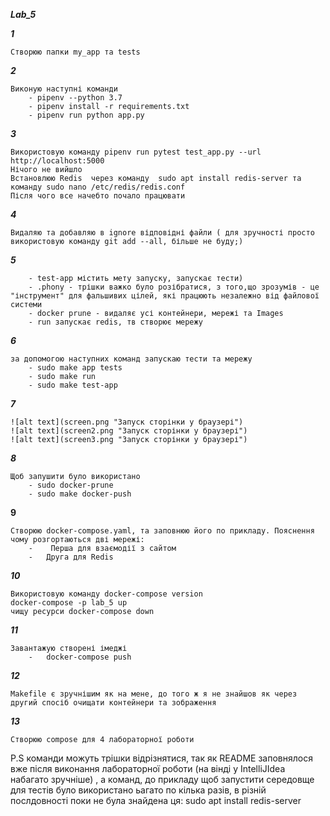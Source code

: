 ***Lab_5***

***1***
```
Створюю папки my_app та tests
```
***2***
```
Виконую наступні команди
    - pipenv --python 3.7
    - pipenv install -r requirements.txt
    - pipenv run python app.py
```
***3***
```
Використовую команду pipenv run pytest test_app.py --url http://localhost:5000
Нічого не вийшло
Встановлюю Redis  через команду  sudo apt install redis-server та команду sudo nano /etc/redis/redis.conf 
Після чого все начебто почало працювати
```
***4***
```
Видаляю та добавляю в ignore відповідні файли ( для зручності просто використовую команду git add --all, більше не буду;)
```
***5***
```
    - test-app містить мету запуску, запускає тести)
    - .phony - трішки важко було розібратися, з того,що зрозумів - це "інструмент" для фальшивих цілей, які працюють незалежно від файлової системи
    - docker prune - видаляє усі контейнери, мережі та Images
    - run запускає redis, тв створює мережу
```
***6***
```
за допомогою наступних команд запускаю тести та мережу
    - sudo make app tests
    - sudo make run
    - sudo make test-app
```
***7***
```
![alt text](screen.png "Запуск сторінки у браузері")
![alt text](screen2.png "Запуск сторінки у браузері")
![alt text](screen3.png "Запуск сторінки у браузері")
```
***8***
```
Щоб запушити було використано
    - sudo docker-prune
    - sudo make docker-push
```
**9**
```
Створюю docker-compose.yaml, та заповнюю його по прикладу. Пояснення чому розгортаються дві мережі:
    -    Перша для взаємодії з сайтом
    -   Друга для Redis
```
***10***
```
Використовую команду docker-compose version
docker-compose -p lab_5 up
чищу ресурси docker-compose down
```
***11***
```
Завантажую створені імеджі 
    -   docker-compose push
```
***12***
```
Makefile є зручнішим як на мене, до того ж я не знайшов як через другий спосіб очищати контейнери та зображення
```
***13***
```
Створюю compose для 4 лабораторної роботи
```

P.S команди можуть трішки відрізнятися, так як README заповнялося вже після виконання лабораторної роботи (на вінді у IntelliJIdea набагато зручніше)
, а команд, до прикладу щоб запустити середовще для тестів було використано ьагато по кілька разів,  в різній послдовності
поки не була знайдена ця: sudo apt install redis-server
